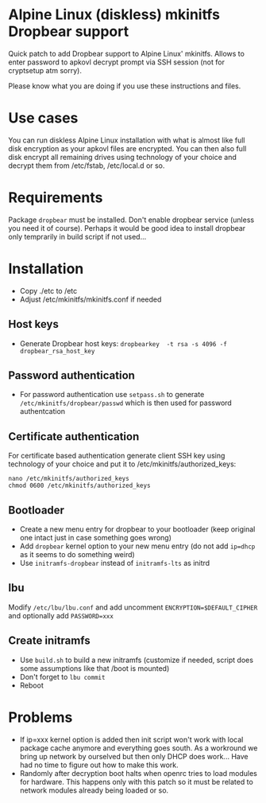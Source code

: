 # Alpine Linux (diskless) mkinitfs Dropbear support
Quick patch to add Dropbear support to Alpine Linux' mkinitfs. Allows to enter password to apkovl decrypt prompt via SSH session (not for cryptsetup atm sorry).

Please know what you are doing if you use these instructions and files.

# Use cases
You can run diskless Alpine Linux installation with what is almost like full disk encryption as your apkovl files are encrypted. You can then also full disk encrypt all remaining drives using technology of your choice and decrypt them from /etc/fstab, /etc/local.d or so.

# Requirements
Package ```dropbear``` must be installed. Don't enable dropbear service (unless you need it of course). Perhaps it would be good idea to install dropbear only temprarily in build script if not used...

# Installation
* Copy ./etc to /etc
* Adjust /etc/mkinitfs/mkinitfs.conf if needed

## Host keys
* Generate Dropbear host keys: ```dropbearkey  -t rsa -s 4096 -f dropbear_rsa_host_key```

## Password authentication
* For password authentication use ```setpass.sh``` to generate ```/etc/mkinitfs/dropbear/passwd``` which is then used for password authentcation

## Certificate authentication
For certificate based authentication generate client SSH key using technology of your choice and put it to /etc/mkinitfs/authorized_keys:

```
nano /etc/mkinitfs/authorized_keys
chmod 0600 /etc/mkinitfs/authorized_keys
```

## Bootloader
* Create a new menu entry for dropbear to your bootloader (keep original one intact just in case something goes wrong)
* Add ```dropbear``` kernel option to your new menu entry (do not add ```ip=dhcp``` as it seems to do something weird)
* Use ```initramfs-dropbear``` instead of ```initramfs-lts``` as initrd 

## lbu
Modify ```/etc/lbu/lbu.conf``` and add uncomment ```ENCRYPTION=$DEFAULT_CIPHER``` and optionally add ```PASSWORD=xxx```

## Create initramfs
* Use ```build.sh``` to build a new initramfs (customize if needed, script does some assumptions like that /boot is mounted)
* Don't forget to ```lbu commit```
* Reboot

# Problems
* If ip=xxx kernel option is added then init script won't work with local package cache anymore and everything goes south. As a workround we bring up network by ourselved but then only DHCP does work... Have had no time to figure out how to make this work.
* Randomly after decryption boot halts when openrc tries to load modules for hardware. This happens only with this patch so it must be related to network modules already being loaded or so.
